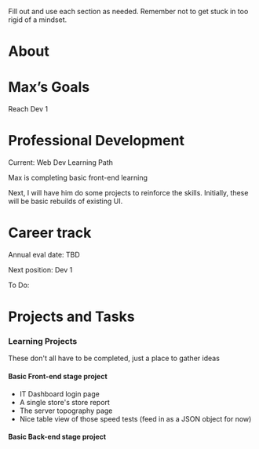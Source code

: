 Fill out and use each section as needed. Remember not to get stuck in too rigid of a mindset.

# About

# Max’s Goals

Reach Dev 1

# Professional Development

Current: Web Dev Learning Path

Max is completing basic front-end learning

Next, I will have him do some projects to reinforce the skills. Initially, these will be basic rebuilds of existing UI.

# Career track

Annual eval date: TBD

Next position: Dev 1

  

To Do:


# Projects and Tasks

### Learning Projects
These don't all have to be completed, just a place to gather ideas

#### Basic Front-end stage project
- IT Dashboard login page
- A single store's store report
- The server topography page
- Nice table view of those speed tests (feed in as a JSON object for now)

#### Basic Back-end stage project